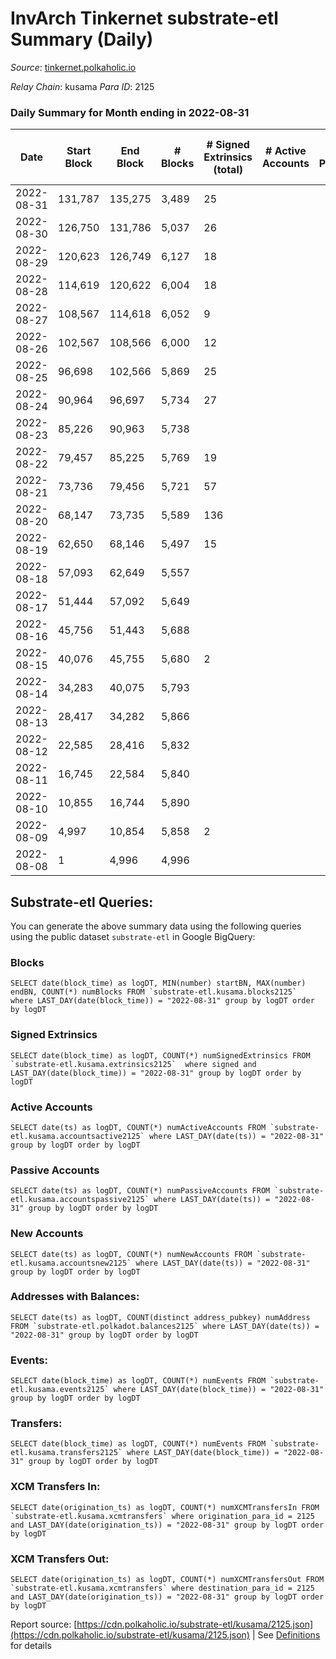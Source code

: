 # InvArch Tinkernet substrate-etl Summary (Daily)

_Source_: [tinkernet.polkaholic.io](https://tinkernet.polkaholic.io)

*Relay Chain*: kusama
*Para ID*: 2125



### Daily Summary for Month ending in 2022-08-31


| Date | Start Block | End Block | # Blocks | # Signed Extrinsics (total) | # Active Accounts | # Passive | # New | # Addresses with Balances | # Events | # Transfers | # XCM Transfers In | # XCM Transfers Out | Issues | 
| ---- | ----------- | --------- | -------- | --------------------------- | ----------------- | --------- | ----- | ------------------------- | -------- | ----------- | ------------------ | ------------------- | ------ |
| 2022-08-31 | 131,787 | 135,275 | 3,489 | 25 |  |  |  | 1,189 | 7,633 | 497  |   |   |  |
| 2022-08-30 | 126,750 | 131,786 | 5,037 | 26 |  |  |  |  | 10,823 | 587  |   |   |  |
| 2022-08-29 | 120,623 | 126,749 | 6,127 | 18 |  |  |  |  | 12,746 | 370  |   |   |  |
| 2022-08-28 | 114,619 | 120,622 | 6,004 | 18 |  |  |  |  | 12,520 | 397  |   |   |  |
| 2022-08-27 | 108,567 | 114,618 | 6,052 | 9 |  |  |  |  | 12,368 | 207  |   |   |  |
| 2022-08-26 | 102,567 | 108,566 | 6,000 | 12 |  |  |  |  | 12,349 | 270  |   |   |  |
| 2022-08-25 | 96,698 | 102,566 | 5,869 | 25 |  |  |  |  | 12,477 | 583  |   |   |  |
| 2022-08-24 | 90,964 | 96,697 | 5,734 | 27 |  |  |  |  | 12,012 | 376  |   |   |  |
| 2022-08-23 | 85,226 | 90,963 | 5,738 |  |  |  |  |  | 11,482 |   |   |   |  |
| 2022-08-22 | 79,457 | 85,225 | 5,769 | 19 |  |  |  |  | 12,104 | 449  |   |   |  |
| 2022-08-21 | 73,736 | 79,456 | 5,721 | 57 |  |  |  |  | 12,833 | 1,042  |   |   |  |
| 2022-08-20 | 68,147 | 73,735 | 5,589 | 136 |  |  |  |  | 14,401 | 2,227  |   |   |  |
| 2022-08-19 | 62,650 | 68,146 | 5,497 | 15 |  |  |  |  | 19,540 | 2,535  |   |   |  |
| 2022-08-18 | 57,093 | 62,649 | 5,557 |  |  |  |  |  | 11,120 |   |   |   |  |
| 2022-08-17 | 51,444 | 57,092 | 5,649 |  |  |  |  |  | 11,301 |   |   |   |  |
| 2022-08-16 | 45,756 | 51,443 | 5,688 |  |  |  |  |  | 11,382 |   |   |   |  |
| 2022-08-15 | 40,076 | 45,755 | 5,680 | 2 |  |  |  |  | 11,377 |   |   |   |  |
| 2022-08-14 | 34,283 | 40,075 | 5,793 |  |  |  |  |  | 11,592 |   |   |   |  |
| 2022-08-13 | 28,417 | 34,282 | 5,866 |  |  |  |  |  | 11,739 |   |   |   |  |
| 2022-08-12 | 22,585 | 28,416 | 5,832 |  |  |  |  |  | 11,667 |   |   |   |  |
| 2022-08-11 | 16,745 | 22,584 | 5,840 |  |  |  |  |  | 11,686 |   |   |   |  |
| 2022-08-10 | 10,855 | 16,744 | 5,890 |  |  |  |  |  | 11,786 |   |   |   |  |
| 2022-08-09 | 4,997 | 10,854 | 5,858 | 2 |  |  |  |  | 11,733 |   |   |   |  |
| 2022-08-08 | 1 | 4,996 | 4,996 |  |  |  |  |  | 9,994 |   |   |   |  |

## Substrate-etl Queries:
You can generate the above summary data using the following queries using the public dataset `substrate-etl` in Google BigQuery:


### Blocks
```
SELECT date(block_time) as logDT, MIN(number) startBN, MAX(number) endBN, COUNT(*) numBlocks FROM `substrate-etl.kusama.blocks2125`  where LAST_DAY(date(block_time)) = "2022-08-31" group by logDT order by logDT
```


### Signed Extrinsics
```
SELECT date(block_time) as logDT, COUNT(*) numSignedExtrinsics FROM `substrate-etl.kusama.extrinsics2125`  where signed and LAST_DAY(date(block_time)) = "2022-08-31" group by logDT order by logDT
```


### Active Accounts
```
SELECT date(ts) as logDT, COUNT(*) numActiveAccounts FROM `substrate-etl.kusama.accountsactive2125` where LAST_DAY(date(ts)) = "2022-08-31" group by logDT order by logDT
```


### Passive Accounts
```
SELECT date(ts) as logDT, COUNT(*) numPassiveAccounts FROM `substrate-etl.kusama.accountspassive2125` where LAST_DAY(date(ts)) = "2022-08-31" group by logDT order by logDT
```


### New Accounts
```
SELECT date(ts) as logDT, COUNT(*) numNewAccounts FROM `substrate-etl.kusama.accountsnew2125` where LAST_DAY(date(ts)) = "2022-08-31" group by logDT order by logDT
```


### Addresses with Balances:
```
SELECT date(ts) as logDT, COUNT(distinct address_pubkey) numAddress FROM `substrate-etl.polkadot.balances2125` where LAST_DAY(date(ts)) = "2022-08-31" group by logDT order by logDT
```


### Events:
```
SELECT date(block_time) as logDT, COUNT(*) numEvents FROM `substrate-etl.kusama.events2125` where LAST_DAY(date(block_time)) = "2022-08-31" group by logDT order by logDT
```


### Transfers:
```
SELECT date(block_time) as logDT, COUNT(*) numEvents FROM `substrate-etl.kusama.transfers2125` where LAST_DAY(date(block_time)) = "2022-08-31" group by logDT order by logDT
```


### XCM Transfers In:
```
SELECT date(origination_ts) as logDT, COUNT(*) numXCMTransfersIn FROM `substrate-etl.kusama.xcmtransfers` where origination_para_id = 2125 and LAST_DAY(date(origination_ts)) = "2022-08-31" group by logDT order by logDT
```


### XCM Transfers Out:
```
SELECT date(origination_ts) as logDT, COUNT(*) numXCMTransfersOut FROM `substrate-etl.kusama.xcmtransfers` where destination_para_id = 2125 and LAST_DAY(date(origination_ts)) = "2022-08-31" group by logDT order by logDT
```



Report source: [https://cdn.polkaholic.io/substrate-etl/kusama/2125.json](https://cdn.polkaholic.io/substrate-etl/kusama/2125.json) | See [Definitions](/DEFINITIONS.md) for details
